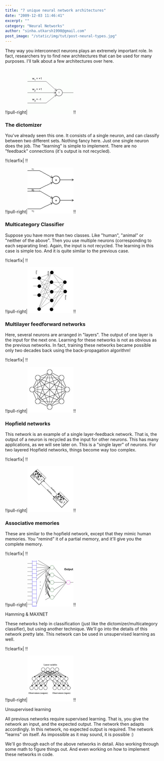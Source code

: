 ```yaml
---
title: "7 unique neural network architectures"
date: "2009-12-03 11:46:41"
excerpt: ""
category: "Neural Networks"
author: "sinha.utkarsh1990@gmail.com"
post_image: "/static/img/tut/post-neural-types.jpg"
---
```

They way you interconnect neurons plays an extremely important role. In fact, researchers try to find new architectures that can be used for many purposes. I'll talk about a few architectures over here. 

!!pull-right|![](/static/img/tut/mcculloch-pitts1-150x150.gif)!!

### The dictomizer

You've already seen this one. It consists of a single neuron, and can classify between two different sets. Nothing fancy here. Just one single neuron does the job. The "learning" is simple to implement. There are no "feedback" connections (it's output is not recycled).

!!clearfix|   !!

!!pull-right|![](/static/img/tut/multicategory_neurons.jpg)!!

### Multicategory Classifier

Suppose you have more than two classes. Like "human", "animal" or "neither of the above". Then you use multiple neurons (corresponding to each separating line). Again, the input is not recycled. The learning in this case is simple too. And it is quite similar to the previous case.

!!clearfix|   !!

!!pull-right|![](/static/img/tut/feedforward_architecture.jpg)!!

### Multilayer feedforward networks

Here, several neurons are arranged in "layers". The output of one layer is the input for the next one. Learning for these networks is not as obvious as the previous networks. In fact, training these networks became possible only two decades back using the back-propagation algorithm!

!!clearfix|   !!

!!pull-right|![](/static/img/tut/architecture_hopfield.jpg)!!

### Hopfield networks

This network is an example of a single layer-feedback network. That is, the output of a neuron is recycled as the input for other neurons. This has many applications, as we will see later on. This is a "single layer" of neurons. For two layered Hopfield networks, things become way too complex.

!!clearfix|   !!

!!pull-right|![](/static/img/tut/architecture_associative.jpg)!!

### Associative memories

These are similar to the hopfield network, except that they mimic human memories. You "remind" it of a partial memory, and it'll give you the complete memory.

!!clearfix|   !!

!!pull-right|![](/static/img/tut/architecture_hamnet.jpg)!!

Hamming & MAXNET

These networks help in classification (just like the dictomizer/multicategory classifier), but using another technique. We'll go into the details of this network pretty late. This network can be used in unsupervised learning as well.

!!clearfix|   !!

!!pull-right|![](/static/img/tut/architecture_unsuervised.jpg)!!

Unsupervised learning

All previous networks require supervised learning. That is, you give the network an input, and the expected output. The network then adapts accordingly. In this network, no expected output is required. The network "learns" on itself. As impossible as it may sound, it is possible :)

We'll go through each of the above networks in detail. Also working through some math to figure things out. And even working on how to implement these networks in code.
